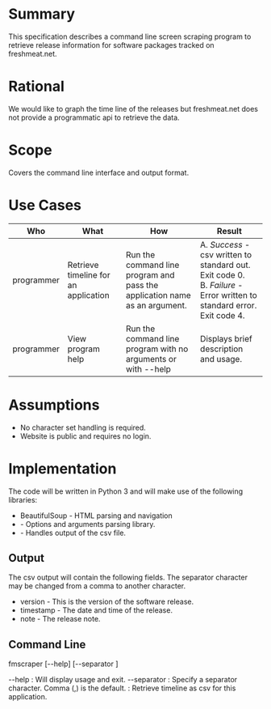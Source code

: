 # Summary
This specification describes a command line screen scraping program to
retrieve release information for software packages tracked on freshmeat.net.

# Rational
We would like to graph the time line of the releases but freshmeat.net does
not provide a programmatic api to retrieve the data.

# Scope
Covers the command line interface and output format.

# Use Cases

| Who | What | How | Result |
| --- | --- | --- | --- |
| programmer | Retrieve timeline for an application | Run the command line program and pass the application name as an argument. | A. *Success* - csv written to standard out. Exit code 0.<br/> B. *Failure* - Error written to standard error. Exit code 4. |
| programmer | View program help | Run the command line program with no arguments or with --help | Displays brief description and usage. |

# Assumptions
* No character set handling is required.
* Website is public and requires no login.

# Implementation
The code will be written in Python 3 and will make use of the following
libraries:
* BeautifulSoup - HTML parsing and navigation
* <some option parser> - Options and arguments parsing library.
* <csv library> - Handles output of the csv file.

## Output
The csv output will contain the following fields. The separator character
may be changed from a comma to another character.
* version - This is the version of the software release.
* timestamp - The date and time of the release.
* note - The release note.

## Command Line
fmscraper [--help] [--separator <separator>] <application-name>

--help : Will display usage and exit.
--separator : Specify a separator character. Comma (,) is the default.
<application-name> : Retrieve timeline as csv for this application.
